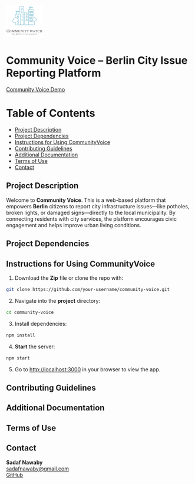 # ![Project Logo](pages/images/logo-readme.png)  

# Community Voice – Berlin City Issue Reporting Platform
[Community Voice Demo](https://communityvoice.onrender.com)

# Table of Contents
- [Project Description](#project-description)
- [Project Dependencies](#project-dependencies)
- [Instructions for Using CommunityVoice](#instructions-for-using-communityVoice)
- [Contributing Guidelines](#contributing-guidelines)
- [Additional Documentation](#additional-documentation)
- [Terms of Use](#terms-of-use)
- [Contact](#contact)

## Project Description

Welcome to **Community Voice**. This is a web-based platform that empowers **Berlin** citizens to report city infrastructure issues—like potholes, broken lights, or damaged signs—directly to the local municipality. By connecting residents with city services, the platform encourages civic engagement and helps improve urban living conditions.

## Project Dependencies

## Instructions for Using CommunityVoice

1. Download the **Zip** file or clone the repo with:

```bash
git clone https://github.com/your-username/community-voice.git
```

2. Navigate into the **project** directory:

```bash
cd community-voice
```

3. Install dependencies:

```bash
npm install
```

4. **Start** the server:

```bash
npm start
```

5. Go to [http://localhost:3000](http://localhost:3000) in your browser to view the app.

## Contributing Guidelines

## Additional Documentation

## Terms of Use

## Contact

**Sadaf Nawaby**  
sadafnawaby@gmail.com  
[GitHub](https://github.com/nawabysadaf)

